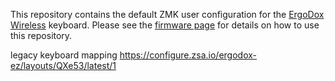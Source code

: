 This repository contains the default ZMK user configuration for the [ErgoDox
Wireless](https://www.slicemk.com/pages/ergodox-wireless) keyboard. Please see
the [firmware page](https://www.slicemk.com/pages/ergodox-wireless-firmware) for
details on how to use this repository.

legacy keyboard mapping https://configure.zsa.io/ergodox-ez/layouts/QXe53/latest/1
